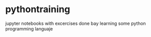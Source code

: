 # pythontraining
jupyter notebooks with excercises done bay learning some python programming languaje
